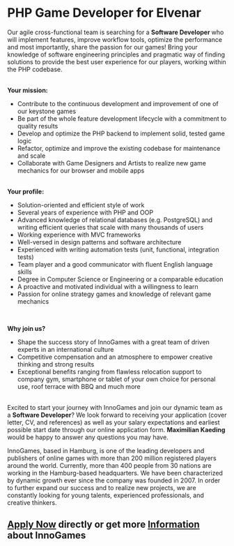 <h1>PHP Game Developer for Elvenar</h1>
<p>Our agile cross-functional team is searching for a&nbsp;<b>Software Developer&nbsp;</b>who will implement features, improve workflow tools, optimize the performance and most importantly, share the passion for our games! Bring your knowledge of software engineering principles and pragmatic way of finding solutions to provide the best user experience for our players, working&nbsp;within the PHP codebase.&nbsp;<br /><br /></p><p><strong>Your mission:</strong></p><ul><li>Contribute to the continuous development and improvement of one of our keystone games</li><li>Be part of the whole feature development lifecycle with a commitment to quality results</li><li>Develop and optimize the PHP backend to implement solid, tested game logic</li><li>Refactor, optimize and improve the existing codebase for maintenance and scale</li><li>Collaborate with Game Designers and Artists to realize new game mechanics for our browser and mobile apps</li></ul><p><strong><br />Your profile:</strong></p><ul><li>Solution-oriented and efficient&nbsp;style of work</li><li>Several years of experience with PHP and OOP</li><li>Advanced knowledge of relational databases (e.g. PostgreSQL) and writing efficient queries that scale with many thousands of users</li><li>Working experience with MVC frameworks</li><li>Well-versed in design patterns and software architecture</li><li>Experienced with writing automation tests (unit, functional, integration tests)</li><li>Team player and a good communicator with fluent English language skills</li><li>Degree in Computer Science or Engineering or a comparable education</li><li>A proactive and motivated individual with a willingness to learn</li><li>Passion for online strategy games and knowledge of relevant game mechanics</li></ul><br /><p><strong>Why join us?</strong></p><ul><li>Shape the success story of InnoGames with a great team of driven experts in an international culture</li><li>Competitive compensation and an atmosphere to empower creative thinking and strong results</li><li>Exceptional benefits ranging from flawless relocation support to company gym, smartphone or tablet of your own choice for personal use, roof terrace with BBQ and much more</li></ul><p><br />Excited to start your journey with InnoGames and join our dynamic team as a <strong>Software Developer</strong>? We look forward to receiving your application (cover letter, CV, and references) as well as your salary expectations and earliest possible start date through our online application form. <strong>Maximilian Kaeding</strong> would be happy to answer any questions you may have.</p><p>InnoGames, based in Hamburg, is one of the leading developers and publishers of online games with more than 200 million registered players around the world. Currently, more than 400 people from 30 nations are working in the Hamburg-based headquarters. We have been characterized by dynamic growth ever since the company was founded in 2007. In order to further expand our success and to realize new projects, we are constantly looking for young talents, experienced professionals, and creative thinkers.</p>

<h2><a href="https://jobs.jobvite.com/careers/innogames/job//oFwq9fwu/apply?__jvst=Job+Board&__jvsd=github_jobs_repo">Apply Now</a> directly or get more <a href="https://www.innogames.com/career/detail/job/php-game-developer-for-elvenar/?s=github_jobs_repo">Information</a> about InnoGames</h2>